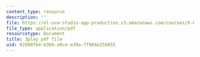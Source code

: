```yaml
---
content_type: resource
description: ''
file: https://ol-ocw-studio-app-production.s3.amazonaws.com/courses/9-00-introduction-to-psychology-fall-2004/02898f64b3b6a0cea30a7f984e25b055_10498.pdf
file_type: application/pdf
resourcetype: Document
title: 3play pdf file
uid: 02898f64-b3b6-a0ce-a30a-7f984e25b055
---
```

